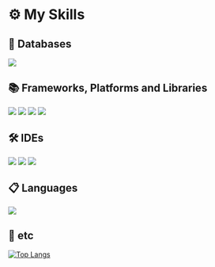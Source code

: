 <h1>⚙ My Skills</h1>

<h2>💾 Databases</h2>
<p>
  <span><img src="https://img.shields.io/badge/ORACLEDB-F80000?style=flat-square&logo=Oracle&logoColor=white"/></span>
</p>

<h2>📚 Frameworks, Platforms and Libraries</h2>
<p>
  <span><img src="https://img.shields.io/badge/SPRING-6DB33F?style=flat-square&logo=Spring&logoColor=white"/></span>
  <span><img src="https://img.shields.io/badge/THYMELEAF-005F0F?style=flat-square&logo=Thymeleaf&logoColor=white"/></span>
  <span><img src="https://img.shields.io/badge/BOOTSTRAP-7952B3?style=flat-square&logo=Bootstrap&logoColor=white"/></span>
  <span><img src="https://img.shields.io/badge/JQUERY-0769AD?style=flat-square&logo=jQuery&logoColor=white"/></span>
</p>

<h2>🛠 IDEs</h2>
<p>
  <span><img src="https://img.shields.io/badge/ECLIPSE-2C2255?style=flat-square&logo=Eclipse&logoColor=white"/></span>
  <span><img src="https://img.shields.io/badge/INTELLIJIDEA-000000?style=flat-square&logo=Eclipse&logoColor=white"/></span>
  <span><img src="https://img.shields.io/badge/VISUAL STUDIO CODE-007ACC?style=flat-square&logo=Eclipse&logoColor=white"/></span>
</p>

<h2>📋 Languages</h2> 
<p>
  <span><img src="https://img.shields.io/badge/JAVA-220000?style=flat-square&logo=JAVA&logoColor=white"/></span>
</p>

<h2>🎈 etc</h2>
<p>
  
</p>

[![Top Langs](https://github-readme-stats.vercel.app/api/top-langs/?username=dkdkhappy)](https://github.com/dkdkhappy/github-readme-stats)
